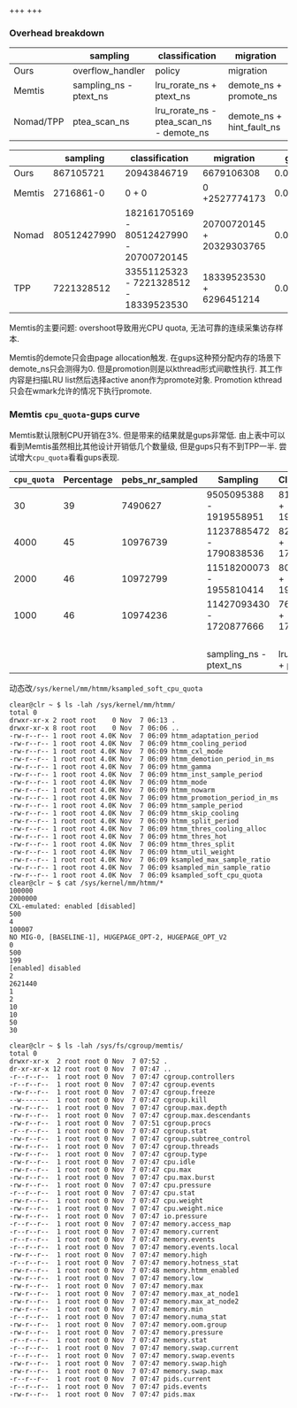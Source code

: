 +++
+++
### Overhead breakdown

|           | sampling               | classification                           | migration                 |
| --------- | ---------------------- | ---------------------------------------- | ------------------------- |
| Ours      | overflow_handler       | policy                                   | migration                 |
| Memtis    | sampling_ns - ptext_ns | lru_rorate_ns + ptext_ns                 | demote_ns + promote_ns    |
| Nomad/TPP | ptea_scan_ns           | lru_rorate_ns - ptea_scan_ns - demote_ns | demote_ns + hint_fault_ns |

|        | sampling    | classification                           | migration                 | gups     | elapsed       |
| ------ | ----------- | ---------------------------------------- | ------------------------- | -------- | ------------- |
| Ours   | 867105721   | 20943846719                              | 6679106308                | 0.022998 | 32.396862731  |
| Memtis | 2716861-0   | 0 + 0                                    | 0 +2527774173             | 0.009398 | 79.281731536  |
| Nomad  | 80512427990 | 182161705169 - 80512427990 - 20700720145 | 20700720145 + 20329303765 | 0.005643 | 132.032089916 |
| TPP    | 7221328512  | 33551125323 - 7221328512 - 18339523530   | 18339523530 + 6296451214  | 0.021698 | 34.337351114  |

Memtis的主要问题: overshoot导致用光CPU quota, 无法可靠的连续采集访存样本.

Memtis的demote只会由page allocation触发. 在gups这种预分配内存的场景下demote_ns只会测得为0. 但是promotion则是以kthread形式间歇性执行. 其工作内容是扫描LRU list然后选择active anon作为promote对象. Promotion kthread只会在wmark允许的情况下执行promote.

### Memtis `cpu_quota`-gups curve

Memtis默认限制CPU开销在3%. 但是带来的结果就是gups非常低. 由上表中可以看到Memtis虽然相比其他设计开销低几个数量级, 但是gups只有不到TPP一半. 尝试增大`cpu_quota`看看gups表现.

| `cpu_quota` | Percentage | pebs_nr_sampled | Sampling                 | Classification           | Migration              | GUPS     | Elapsed      |
| ----------- | ---------- | --------------- | ------------------------ | ------------------------ | ---------------------- | -------- | ------------ |
| 30          | 39         | 7490627         | 9505095388 - 1919558951  | 8151093480 + 1919558951  | 0 + 842995391          | 0.010041 | 74.204129867 |
| 4000        | 45         | 10976739        | 11237885472 - 1790838536 | 8284482676 + 1790838536  | 0 + 969185781          | 0.010514 | 70.865151682 |
| 2000        | 46         | 10972799        | 11518200073 - 1955810414 | 8069035352 + 1955810414  | 0 + 1181147287         |          |              |
| 1000        | 46         | 10974236        | 11427093430 - 1720877666 | 7650819040 + 1720877666  | 0 + 866463523          |          |              |
|             |            |                 |                          |                          |                        |          |              |
|             |            |                 |                          |                          |                        |          |              |
|             |            |                 |                          |                          |                        |          |              |
|             |            |                 |                          |                          |                        |          |              |
|             |            |                 | sampling_ns - ptext_ns   | lru_rorate_ns + ptext_ns | demote_ns + promote_ns |          |              |

动态改`/sys/kernel/mm/htmm/ksampled_soft_cpu_quota`

```shell
clear@clr ~ $ ls -lah /sys/kernel/mm/htmm/
total 0
drwxr-xr-x 2 root root    0 Nov  7 06:13 .
drwxr-xr-x 8 root root    0 Nov  7 06:06 ..
-rw-r--r-- 1 root root 4.0K Nov  7 06:09 htmm_adaptation_period
-rw-r--r-- 1 root root 4.0K Nov  7 06:09 htmm_cooling_period
-rw-r--r-- 1 root root 4.0K Nov  7 06:09 htmm_cxl_mode
-rw-r--r-- 1 root root 4.0K Nov  7 06:09 htmm_demotion_period_in_ms
-rw-r--r-- 1 root root 4.0K Nov  7 06:09 htmm_gamma
-rw-r--r-- 1 root root 4.0K Nov  7 06:09 htmm_inst_sample_period
-rw-r--r-- 1 root root 4.0K Nov  7 06:09 htmm_mode
-rw-r--r-- 1 root root 4.0K Nov  7 06:09 htmm_nowarm
-rw-r--r-- 1 root root 4.0K Nov  7 06:09 htmm_promotion_period_in_ms
-rw-r--r-- 1 root root 4.0K Nov  7 06:09 htmm_sample_period
-rw-r--r-- 1 root root 4.0K Nov  7 06:09 htmm_skip_cooling
-rw-r--r-- 1 root root 4.0K Nov  7 06:09 htmm_split_period
-rw-r--r-- 1 root root 4.0K Nov  7 06:09 htmm_thres_cooling_alloc
-rw-r--r-- 1 root root 4.0K Nov  7 06:09 htmm_thres_hot
-rw-r--r-- 1 root root 4.0K Nov  7 06:09 htmm_thres_split
-rw-r--r-- 1 root root 4.0K Nov  7 06:09 htmm_util_weight
-rw-r--r-- 1 root root 4.0K Nov  7 06:09 ksampled_max_sample_ratio
-rw-r--r-- 1 root root 4.0K Nov  7 06:09 ksampled_min_sample_ratio
-rw-r--r-- 1 root root 4.0K Nov  7 06:09 ksampled_soft_cpu_quota
clear@clr ~ $ cat /sys/kernel/mm/htmm/*
100000
2000000
CXL-emulated: enabled [disabled]
500
4
100007
NO MIG-0, [BASELINE-1], HUGEPAGE_OPT-2, HUGEPAGE_OPT_V2
0
500
199
[enabled] disabled
2
2621440
1
2
10
10
50
30
```

```shell
clear@clr ~ $ ls -lah /sys/fs/cgroup/memtis/
total 0
drwxr-xr-x  2 root root 0 Nov  7 07:52 .
dr-xr-xr-x 12 root root 0 Nov  7 07:47 ..
-r--r--r--  1 root root 0 Nov  7 07:47 cgroup.controllers
-r--r--r--  1 root root 0 Nov  7 07:47 cgroup.events
-rw-r--r--  1 root root 0 Nov  7 07:47 cgroup.freeze
--w-------  1 root root 0 Nov  7 07:47 cgroup.kill
-rw-r--r--  1 root root 0 Nov  7 07:47 cgroup.max.depth
-rw-r--r--  1 root root 0 Nov  7 07:47 cgroup.max.descendants
-rw-r--r--  1 root root 0 Nov  7 07:51 cgroup.procs
-r--r--r--  1 root root 0 Nov  7 07:47 cgroup.stat
-rw-r--r--  1 root root 0 Nov  7 07:47 cgroup.subtree_control
-rw-r--r--  1 root root 0 Nov  7 07:47 cgroup.threads
-rw-r--r--  1 root root 0 Nov  7 07:47 cgroup.type
-rw-r--r--  1 root root 0 Nov  7 07:47 cpu.idle
-rw-r--r--  1 root root 0 Nov  7 07:47 cpu.max
-rw-r--r--  1 root root 0 Nov  7 07:47 cpu.max.burst
-rw-r--r--  1 root root 0 Nov  7 07:47 cpu.pressure
-r--r--r--  1 root root 0 Nov  7 07:47 cpu.stat
-rw-r--r--  1 root root 0 Nov  7 07:47 cpu.weight
-rw-r--r--  1 root root 0 Nov  7 07:47 cpu.weight.nice
-rw-r--r--  1 root root 0 Nov  7 07:47 io.pressure
-r--r--r--  1 root root 0 Nov  7 07:47 memory.access_map
-r--r--r--  1 root root 0 Nov  7 07:47 memory.current
-r--r--r--  1 root root 0 Nov  7 07:47 memory.events
-r--r--r--  1 root root 0 Nov  7 07:47 memory.events.local
-rw-r--r--  1 root root 0 Nov  7 07:47 memory.high
-r--r--r--  1 root root 0 Nov  7 07:47 memory.hotness_stat
-rw-r--r--  1 root root 0 Nov  7 07:48 memory.htmm_enabled
-rw-r--r--  1 root root 0 Nov  7 07:47 memory.low
-rw-r--r--  1 root root 0 Nov  7 07:47 memory.max
-rw-r--r--  1 root root 0 Nov  7 07:47 memory.max_at_node1
-rw-r--r--  1 root root 0 Nov  7 07:47 memory.max_at_node2
-rw-r--r--  1 root root 0 Nov  7 07:47 memory.min
-r--r--r--  1 root root 0 Nov  7 07:47 memory.numa_stat
-rw-r--r--  1 root root 0 Nov  7 07:47 memory.oom.group
-rw-r--r--  1 root root 0 Nov  7 07:47 memory.pressure
-r--r--r--  1 root root 0 Nov  7 07:47 memory.stat
-r--r--r--  1 root root 0 Nov  7 07:47 memory.swap.current
-r--r--r--  1 root root 0 Nov  7 07:47 memory.swap.events
-rw-r--r--  1 root root 0 Nov  7 07:47 memory.swap.high
-rw-r--r--  1 root root 0 Nov  7 07:47 memory.swap.max
-r--r--r--  1 root root 0 Nov  7 07:47 pids.current
-r--r--r--  1 root root 0 Nov  7 07:47 pids.events
-rw-r--r--  1 root root 0 Nov  7 07:47 pids.max
```
